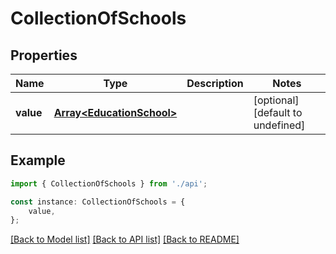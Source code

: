 # CollectionOfSchools


## Properties

Name | Type | Description | Notes
------------ | ------------- | ------------- | -------------
**value** | [**Array&lt;EducationSchool&gt;**](EducationSchool.md) |  | [optional] [default to undefined]

## Example

```typescript
import { CollectionOfSchools } from './api';

const instance: CollectionOfSchools = {
    value,
};
```

[[Back to Model list]](../README.md#documentation-for-models) [[Back to API list]](../README.md#documentation-for-api-endpoints) [[Back to README]](../README.md)
